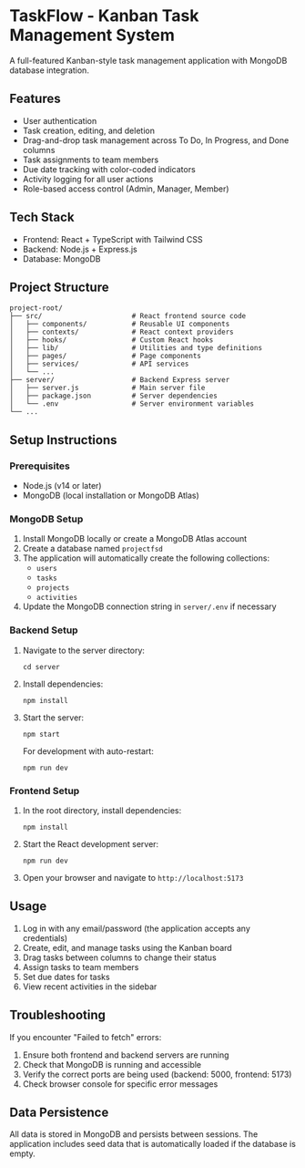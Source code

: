 
# TaskFlow - Kanban Task Management System

A full-featured Kanban-style task management application with MongoDB database integration.

## Features

- User authentication
- Task creation, editing, and deletion
- Drag-and-drop task management across To Do, In Progress, and Done columns
- Task assignments to team members
- Due date tracking with color-coded indicators
- Activity logging for all user actions
- Role-based access control (Admin, Manager, Member)

## Tech Stack

- Frontend: React + TypeScript with Tailwind CSS
- Backend: Node.js + Express.js
- Database: MongoDB

## Project Structure

```
project-root/
├── src/                      # React frontend source code
│   ├── components/           # Reusable UI components
│   ├── contexts/             # React context providers
│   ├── hooks/                # Custom React hooks
│   ├── lib/                  # Utilities and type definitions
│   ├── pages/                # Page components
│   ├── services/             # API services
│   └── ...
├── server/                   # Backend Express server
│   ├── server.js             # Main server file
│   ├── package.json          # Server dependencies
│   └── .env                  # Server environment variables
└── ...
```

## Setup Instructions

### Prerequisites

- Node.js (v14 or later)
- MongoDB (local installation or MongoDB Atlas)

### MongoDB Setup

1. Install MongoDB locally or create a MongoDB Atlas account
2. Create a database named `projectfsd`
3. The application will automatically create the following collections:
   - `users`
   - `tasks`
   - `projects`
   - `activities`
4. Update the MongoDB connection string in `server/.env` if necessary

### Backend Setup

1. Navigate to the server directory:
   ```
   cd server
   ```

2. Install dependencies:
   ```
   npm install
   ```

3. Start the server:
   ```
   npm start
   ```
   
   For development with auto-restart:
   ```
   npm run dev
   ```

### Frontend Setup

1. In the root directory, install dependencies:
   ```
   npm install
   ```

2. Start the React development server:
   ```
   npm run dev
   ```

3. Open your browser and navigate to `http://localhost:5173`

## Usage

1. Log in with any email/password (the application accepts any credentials)
2. Create, edit, and manage tasks using the Kanban board
3. Drag tasks between columns to change their status
4. Assign tasks to team members
5. Set due dates for tasks
6. View recent activities in the sidebar

## Troubleshooting

If you encounter "Failed to fetch" errors:
1. Ensure both frontend and backend servers are running
2. Check that MongoDB is running and accessible
3. Verify the correct ports are being used (backend: 5000, frontend: 5173)
4. Check browser console for specific error messages

## Data Persistence

All data is stored in MongoDB and persists between sessions. The application includes seed data that is automatically loaded if the database is empty.
